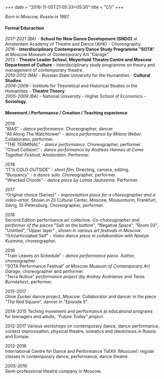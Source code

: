 +++
date = "2016-11-05T21:05:33+05:30"
title = "CV"
+++

_Born in Moscow, Russia in 1987._

#### Formal Educaction

*2017-2021 (BA)* - **School for New Dance Development (SNDO)** at Amsterdam Academy of Theatre and Dance (AHK) - Choreography.  
*2016* - **Interdisciplinary Contemporary Dance Study Programme “SOTA”** at Moscow Museum of Contemporary Art “Garage”.  
*2013* - **Theatre Leader School, Meyerhold Theatre Centre and Moscow Department of Culture** - interdisciplinary study programme on theory and management of contemporary theatre.  
*2010-2012 (MA)* - Russian State University for the Humanities - **Cultural Studies**.  
*2006-2009* - Institute for Theoretical and Historical Studies in the Humanities - **Theatre Theory**.  
*2005-2009 (BA)* - National University - Higher School of Economics - **Sociology**.

#### Movement / Performance / Creation / Teaching experience

2019    
        "BIAS" - _dance performance_. Choreographer, dancer.  
        "All Along The Watchtower"  - _dance performance by Milena Weber_. Collaborator, performer.  
        "THE TERMINAL"  - _dance performance_. Choreographer, performer.   
        "Cloud Collision" - _dance performance by Andreas Hannes at Come Together Festival, Amsterdam_. Performer.  

2018    
        "IT'S COLD OUTSIDE"  - _short film_. Directing, camera, editing.   
        "Buoyancy"  - _a dance solo_. Choreographer, performer.  
        "Wrecked Chords"  - _dance piece by Laima Jaunzema_. Performer.

2017          
        "Original choice (Series)"  - _improvisation piece for a choreographer and a video-artist_. Shown in Zil Cultural Center, Moscow, Mousonturm, Frankfurt, Sdvig, St-Petersburg. Choreographer, performer.   

2016        
        Second Edition performance art collective. _Co-choreographer and performer of the pieces_  "Salt on the bottom", "Negative Space", "Room 03", "Untitled", "Upper layer" , _shown in various art festivals in Moscow_.  
        "(Un)articulated Self"  - _Video dance piece in collaboration with Nastya Kuzmina_, choreographer.   

2016        
        "Train Leaves on Schedule" -  _dance performance piece_. Author, choreographer.  
        "SOTA Performance Festival" _at Moscow Museum of Contemporary Art Garage_, choreographer and performer.   
        "Terra Nullius"  _performance project (by Andrey Andrianov and Taras Burnashev)_, performer.  

2015-2017        
        Ohne Zucker dance project, _Moscow_. Collaborator and dancer in the piece "The Red Square", dancer in  "Episode 5".  

2014-2015
        Teching movement and performance at educational programs for teenagers and adults, _"Future Today" project_.

2012-2017
        Various workshops on contemporary dance, dance performance, contact improvisation, physical theatre, somatics and ideokinesis in Russia and Europe.  

2012-2016  
        International Centre for Dance and Performance TsEKh (Moscow): regular classes in contemporary dance, performance, dance theatre.  

2005-2010          
        Semi-professional theatre company in Moscow.